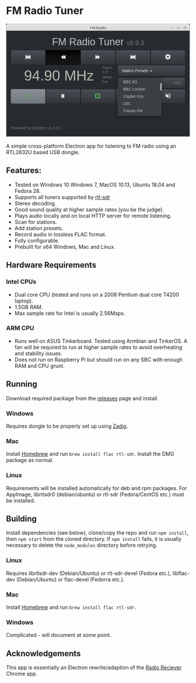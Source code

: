 # FM Radio Tuner

![Image of fmradio](screens/fmradio.png)

A simple cross-platform Electron app for listening to FM radio using an RTL2832U based USB dongle.

## Features:
- Tested on Windows 10 Windows 7, MacOS 10.13, Ubuntu 18.04 and Fedora 28.
- Supports all tuners supported by [rtl-sdr](http://sdr.osmocom.org/trac/wiki/rtl-sdr)
- Stereo decoding.
- Good sound quality at higher sample rates (you be the judge).
- Plays audio locally and on local HTTP server for remote listening.
- Scan for stations.
- Add station presets.
- Record audio in lossless FLAC format.
- Fully configurable.
- Prebuilt for x64 Windows, Mac and Linux.

## Hardware Requirements
### Intel CPUs
- Dual core CPU (tested and runs on a 2008 Pentium dual core T4200 laptop).
- 1.5GB RAM.
- Max sample rate for Intel is usually 2.56Msps.
### ARM CPU
- Runs well on ASUS Tinkerboard. Tested using Armbian and TinkerOS. A fan will be required to run at higher sample rates to avoid overheating and stability issues.
- Does not run on Raspberry Pi but should run on any SBC with enough RAM and CPU grunt.

## Running
Download required package from the [releases](https://github.com/dmooney65/fmradio/releases) page and install.
### Windows
Requires dongle to be properly set up using [Zadig](https://zadig.akeo.ie/).
### Mac
Install [Homebrew](https://brew.sh/) and run `brew install flac rtl-sdr`. Install the DMG package as normal.
### Linux
Requirements will be installed automatically for deb and rpm packages. 
For AppImage, librtlsdr0 (debian/ubuntu) or rtl-sdr (Fedora/CentOS etc.) must be installed.

## Building

Install dependencies (see below), clone/copy the repo and run `npm install`, then `npm start` from the cloned directory. If `npm install` fails, it is usually necessary to delete the `node_modules` directory before retrying.

### Linux
Requires librtlsdr-dev (Debian/Ubuntu) or rtl-sdr-devel (Fedora etc.), libflac-dev (Debian/Ubuntu) or flac-devel (Fedorra etc.).

### Mac
Install [Homebrew](https://brew.sh/) and run `brew install flac rtl-sdr`.

### Windows
Complicated - will document at some point.

## Acknowledgements
This app is essentially an Electron rewrite/adaption of the [Radio Reciever](https://github.com/google/radioreceiver) Chrome app.




